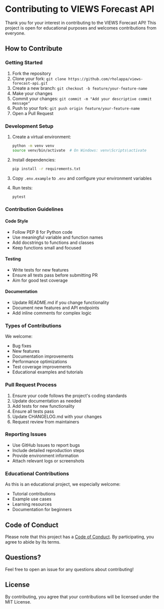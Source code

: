 # Contributing to VIEWS Forecast API

Thank you for your interest in contributing to the VIEWS Forecast API! This project is open for educational purposes and welcomes contributions from everyone.

## How to Contribute

### Getting Started

1. Fork the repository
2. Clone your fork: `git clone https://github.com/rholappa/views-forecast-api.git`
3. Create a new branch: `git checkout -b feature/your-feature-name`
4. Make your changes
5. Commit your changes: `git commit -m "Add your descriptive commit message"`
6. Push to your fork: `git push origin feature/your-feature-name`
7. Open a Pull Request

### Development Setup

1. Create a virtual environment:
   ```bash
   python -m venv venv
   source venv/bin/activate  # On Windows: venv\Scripts\activate
   ```

2. Install dependencies:
   ```bash
   pip install -r requirements.txt
   ```

3. Copy `.env.example` to `.env` and configure your environment variables

4. Run tests:
   ```bash
   pytest
   ```

### Contribution Guidelines

#### Code Style
- Follow PEP 8 for Python code
- Use meaningful variable and function names
- Add docstrings to functions and classes
- Keep functions small and focused

#### Testing
- Write tests for new features
- Ensure all tests pass before submitting PR
- Aim for good test coverage

#### Documentation
- Update README.md if you change functionality
- Document new features and API endpoints
- Add inline comments for complex logic

### Types of Contributions

We welcome:
- Bug fixes
- New features
- Documentation improvements
- Performance optimizations
- Test coverage improvements
- Educational examples and tutorials

### Pull Request Process

1. Ensure your code follows the project's coding standards
2. Update documentation as needed
3. Add tests for new functionality
4. Ensure all tests pass
5. Update CHANGELOG.md with your changes
6. Request review from maintainers

### Reporting Issues

- Use GitHub Issues to report bugs
- Include detailed reproduction steps
- Provide environment information
- Attach relevant logs or screenshots

### Educational Contributions

As this is an educational project, we especially welcome:
- Tutorial contributions
- Example use cases
- Learning resources
- Documentation for beginners

## Code of Conduct

Please note that this project has a [Code of Conduct](CODE_OF_CONDUCT.md). By participating, you agree to abide by its terms.

## Questions?

Feel free to open an issue for any questions about contributing!

## License

By contributing, you agree that your contributions will be licensed under the MIT License.